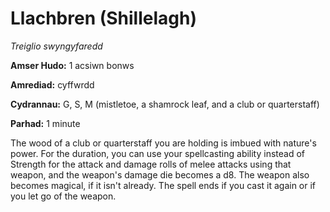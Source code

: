 # Llachbren (Shillelagh)

*Treiglio swyngyfaredd*

**Amser Hudo:** 1 acsiwn bonws

**Amrediad:** cyffwrdd

**Cydrannau:** G, S, M (mistletoe, a shamrock leaf, and a club or quarterstaff)

**Parhad:** 1 minute

The wood of a club or quarterstaff you are holding is imbued with nature's power. For the duration, you can use your spellcasting ability instead of Strength for the attack and damage rolls of melee attacks using that weapon, and the weapon's damage die becomes a d8. The weapon also becomes magical, if it isn't already. The spell ends if you cast it again or if you let go of the weapon.